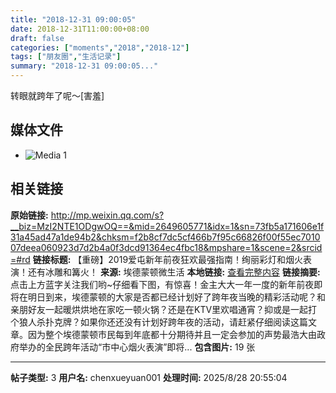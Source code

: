 ```yaml
---
title: "2018-12-31 09:00:05"
date: 2018-12-31T11:00:00+08:00
draft: false
categories: ["moments","2018","2018-12"]
tags: ["朋友圈","生活记录"]
summary: "2018-12-31 09:00:05..."
---
```


转眼就跨年了呢～[害羞]

## 媒体文件

- ![Media 1](/Moments/photos/2018-12-31/201812310900050.jpg)

## 相关链接

**原始链接:** http://mp.weixin.qq.com/s?__biz=MzI2NTE1ODgwOQ==&mid=2649605771&idx=1&sn=73fb5a171606e1f31a45ad47a1de94b2&chksm=f2b8cf7dc5cf466b7f95c66826f00f55ec701007deea060923d7d2b4a0f3dcd91364ec4fbc18&mpshare=1&scene=2&srcid=#rd
**链接标题:** 【重磅】2019爱屯新年前夜狂欢最强指南！绚丽彩灯和烟火表演！还有冰雕和篝火！
**来源:** 埃德蒙顿微生活
**本地链接:** [查看完整内容](/link_content/2018/12/2018-12-31-1/link_content/)
**链接摘要:** 点击上方蓝字关注我们哟~仔细看下图，有惊喜！金主大大一年一度的新年前夜即将在明日到来，埃德蒙顿的大家是否都已经计划好了跨年夜当晚的精彩活动呢？和亲朋好友一起暖烘烘地在家吃一顿火锅？还是在KTV里欢唱通宵？抑或是一起打个狼人杀扑克牌？如果你还还没有计划好跨年夜的活动，请赶紧仔细阅读这篇文章。因为整个埃德蒙顿市民每到年底都十分期待并且一定会参加的声势最浩大由政府举办的全民跨年活动“市中心烟火表演”即将...
**包含图片:** 19 张

---

**帖子类型:** 3
**用户名:** chenxueyuan001
**处理时间:** 2025/8/28 20:55:04